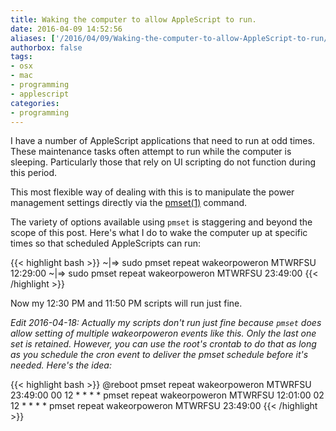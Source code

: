 ```yaml
---
title: Waking the computer to allow AppleScript to run.
date: 2016-04-09 14:52:56
aliases: ['/2016/04/09/Waking-the-computer-to-allow-AppleScript-to-run/']
authorbox: false
tags:
- osx
- mac
- programming
- applescript
categories:
- programming
---
```

I have a number of AppleScript applications that need to run at odd times. These maintenance tasks often attempt to run while the computer is sleeping. Particularly those that rely on UI scripting do not function during this period.

This most flexible way of dealing with this is to manipulate the power management settings directly via the [pmset(1)](https://developer.apple.com/library/mac/documentation/Darwin/Reference/ManPages/man1/pmset.1.html) command.

The variety of options available using `pmset` is staggering and beyond the scope of this post. Here's what I do to wake the computer up at specific times so that scheduled AppleScripts can run:

{{< highlight bash >}}
~|⇒ sudo pmset repeat wakeorpoweron MTWRFSU 12:29:00
~|⇒ sudo pmset repeat wakeorpoweron MTWRFSU 23:49:00
{{< /highlight >}}

Now my 12:30 PM and 11:50 PM scripts will run just fine.

_Edit 2016-04-18: Actually my scripts don't run just fine because `pmset` does allow setting of multiple wakeorpoweron events like this. Only the last one set is retained. However, you can use the root's crontab to do that as long as you schedule the cron event to deliver the pmset schedule before it's needed. Here's the idea:_

{{< highlight bash >}}
@reboot pmset repeat wakeorpoweron MTWRFSU 23:49:00
00 12 * * * * pmset repeat wakeorpoweron MTWRFSU 12:01:00
02 12 * * * * pmset repeat wakeorpoweron MTWRFSU 23:49:00
{{< /highlight >}}
